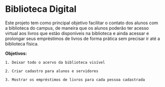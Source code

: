 # Biblioteca Digital

Este projeto tem como principal objetivo facilitar o contato dos alunos com a biblioteca do campus, de maneira que os alunos poderão ter acesso virtual aos livros que estão disponíveis na biblioteca e ainda acessar e prolongar seus empréstimos de livros de forma prática sem precisar ir até a biblioteca física.

  **Objetivos:**
  
    1. Deixar todo o acervo da biblioteca visível

    2. Criar cadastro para alunos e servidores

    3. Mostrar os empréstimos de livros para cada pessoa cadastrada
